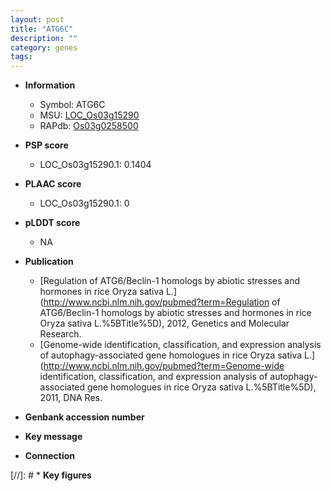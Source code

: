 ```yaml
---
layout: post
title: "ATG6C"
description: ""
category: genes
tags: 
---
```


* **Information**  
    + Symbol: ATG6C  
    + MSU: [LOC_Os03g15290](http://rice.plantbiology.msu.edu/cgi-bin/ORF_infopage.cgi?orf=LOC_Os03g15290)  
    + RAPdb: [Os03g0258500](http://rapdb.dna.affrc.go.jp/viewer/gbrowse_details/irgsp1?name=Os03g0258500)  

* **PSP score**  
    + LOC_Os03g15290.1: 0.1404 

* **PLAAC score**  
    + LOC_Os03g15290.1: 0 

* **pLDDT score**
    + NA


* **Publication**  
    + [Regulation of ATG6/Beclin-1 homologs by abiotic stresses and hormones in rice Oryza sativa L.](http://www.ncbi.nlm.nih.gov/pubmed?term=Regulation of ATG6/Beclin-1 homologs by abiotic stresses and hormones in rice Oryza sativa L.%5BTitle%5D), 2012, Genetics and Molecular Research.
    + [Genome-wide identification, classification, and expression analysis of autophagy-associated gene homologues in rice Oryza sativa L.](http://www.ncbi.nlm.nih.gov/pubmed?term=Genome-wide identification, classification, and expression analysis of autophagy-associated gene homologues in rice Oryza sativa L.%5BTitle%5D), 2011, DNA Res.

* **Genbank accession number**  

* **Key message**  

* **Connection**  

[//]: # * **Key figures**  


